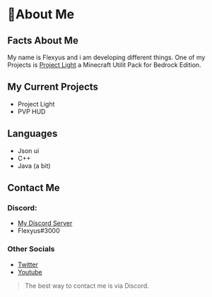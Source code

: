 # 👋About Me



## Facts About Me

My name is Flexyus and i am developing different things. One of my Projects is [Project Light](https://dsc.gg/Projectlight) a Minecraft Utilit Pack for Bedrock Edition. 


## My Current Projects

- Project Light 
- PVP HUD 


## Languages

- Json ui
- C++
- Java (a bit)


## Contact Me 

### Discord:
- [My Discord Server](https://dsc.gg/Flexyus)
- Flexyus#3000

### Other Socials
- [Twitter](https://twitter.com/Flexyus3000)
- [Youtube](https://www.youtube.com/channel/UCfnZarTVXLwbhFKscZd_ahg)

> The best way to contact me is via Discord.



